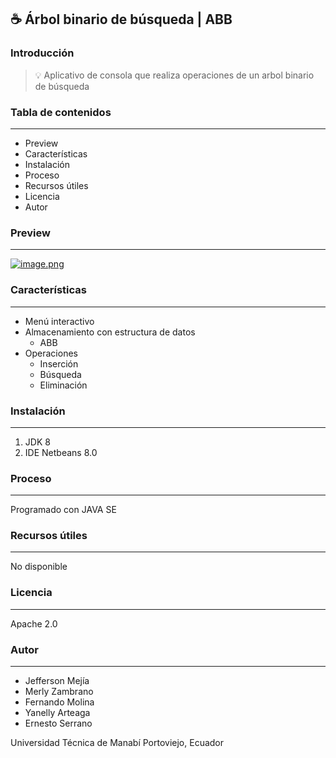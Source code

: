 ## ☕ Árbol binario de búsqueda | ABB

### Introducción

> 💡 Aplicativo de consola que realiza operaciones de un arbol binario de búsqueda

### Tabla de contenidos

---

- Preview
- Características
- Instalación
- Proceso
- Recursos útiles
- Licencia
- Autor

### Preview

---

[![image.png](https://i.postimg.cc/MGkQHmGG/image.png)](https://postimg.cc/dhB1SdrM)

### Características

---

- Menú interactivo
- Almacenamiento con estructura de datos
  - ABB
- Operaciones
  - Inserción
  - Búsqueda
  - Eliminación

### Instalación

---

1. JDK 8
2. IDE Netbeans 8.0

### Proceso

---

Programado con JAVA SE

### Recursos útiles

---

No disponible

### Licencia

---

Apache 2.0

### Autor

---

- Jefferson Mejía
- Merly Zambrano
- Fernando Molina
- Yanelly Arteaga
- Ernesto Serrano

Universidad Técnica de Manabí
Portoviejo, Ecuador
